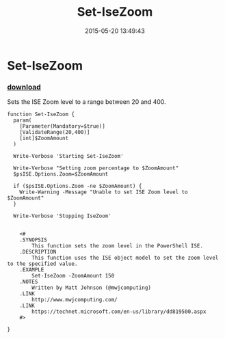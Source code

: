 ﻿---
pid:            5863
poster:         mwjcomputing
title:          Set-IseZoom
date:           2015-05-20 13:49:43
format:         posh
parent:         0
parent:         0

---

# Set-IseZoom

### [download](5863.ps1)

Sets the ISE Zoom level to a range between 20 and 400.	

```posh
function Set-IseZoom {
  param(
    [Parameter(Mandatory=$true)]
    [ValidateRange(20,400)]
    [int]$ZoomAmount
  )
  
  Write-Verbose 'Starting Set-IseZoom'

  Write-Verbose "Setting zoom percentage to $ZoomAmount"
  $psISE.Options.Zoom=$ZoomAmount

  if ($psISE.Options.Zoom -ne $ZoomAmount) {
    Write-Warning -Message "Unable to set ISE Zoom level to $ZoomAmount"
  }

  Write-Verbose 'Stopping IseZoom'

  
    <#    
    .SYNOPSIS
        This function sets the zoom level in the PowerShell ISE.
    .DESCRIPTION
        This function uses the ISE object model to set the zoom level to the specified value.
    .EXAMPLE
        Set-IseZoom -ZoomAmount 150
    .NOTES
        Written by Matt Johnson (@mwjcomputing)
    .LINK
        http://www.mwjcomputing.com/
    .LINK
        https://technet.microsoft.com/en-us/library/dd819500.aspx
    #>

}
```
